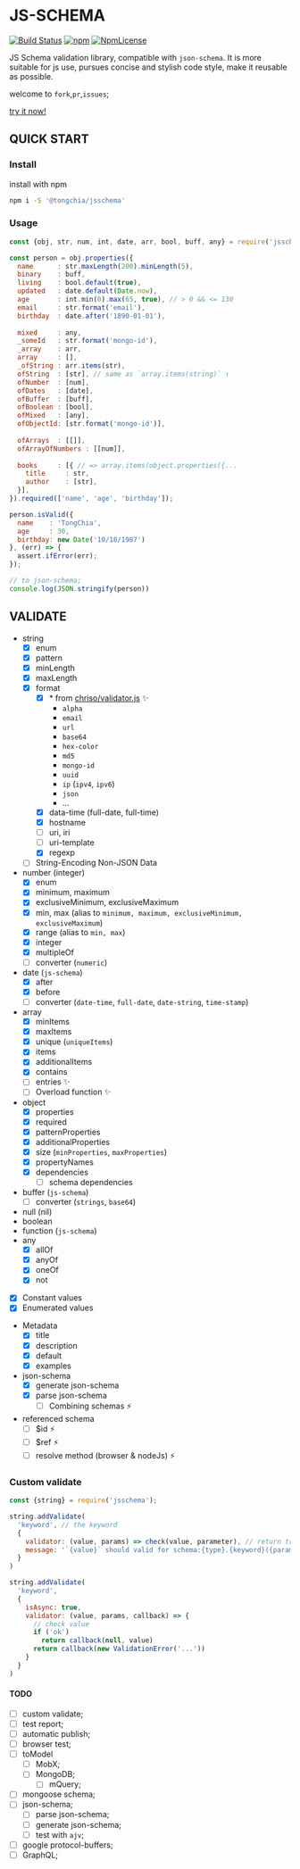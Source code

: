 JS-SCHEMA
=========
[![Build Status](https://travis-ci.org/TongChia/js-schema.svg?branch=master)](https://travis-ci.org/TongChia/js-schema) 
[![npm](https://img.shields.io/npm/v/@tongchia/jsschema.svg)](https://www.npmjs.com/package/@tongchia/jsschema) 
[![NpmLicense](https://img.shields.io/npm/l/@tongchia/jsschema.svg)](https://www.npmjs.com/package/@tongchia/jsschema) 

JS Schema validation library, compatible with `json-schema`. 
It is more suitable for js use, pursues concise and stylish code style, make it reusable as possible.

welcome to `fork`,`pr`,`issues`;

[try it now!](https://npm.runkit.com/@tongchia/jsschema)

QUICK START
-----------

### Install
install with npm
```bash
npm i -S '@tongchia/jsschema'
```

### Usage
```js
const {obj, str, num, int, date, arr, bool, buff, any} = require('jsschema');

const person = obj.properties({
  name      : str.maxLength(200).minLength(5),
  binary    : buff,
  living    : bool.default(true),
  updated   : date.default(Date.now),
  age       : int.min(0).max(65, true), // > 0 && <= 130
  email     : str.format('email'),
  birthday  : date.after('1890-01-01'),
  
  mixed     : any,
  _someId   : str.format('mongo-id'),
  _array    : arr,
  array     : [],
  _ofString : arr.items(str),
  ofString  : [str], // same as `array.items(string)` ↑
  ofNumber  : [num],
  ofDates   : [date],
  ofBuffer  : [buff],
  ofBoolean : [bool],
  ofMixed   : [any],
  ofObjectId: [str.format('mongo-id')],
  
  ofArrays  : [[]],
  ofArrayOfNumbers : [[num]],
  
  books     : [{ // => array.items(object.properties({...
    title     : str,
    author    : [str],
  }],
}).required(['name', 'age', 'birthday']);

person.isValid({
  name    : 'TongChia',
  age     : 30,
  birthday: new Date('10/18/1987')
}, (err) => {
  assert.ifError(err);
});

// to json-schema;
console.log(JSON.stringify(person))
```

VALIDATE
---

- string
  - [x] enum
  - [x] pattern
  - [x] minLength
  - [x] maxLength
  - [x] format
    - [x] \* from [chriso/validator.js](https://github.com/chriso/validator.js) ✨
      - `alpha`
      - `email`
      - `url`
      - `base64`
      - `hex-color`
      - `md5`
      - `mongo-id`
      - `uuid`
      - `ip` (`ipv4`, `ipv6`)
      - `json`
      - ...
    - [x] data-time (full-date, full-time)
    - [x] hostname
    - [ ] uri, iri 
    - [ ] uri-template
    - [x] regexp
  - [ ] String-Encoding Non-JSON Data
- number (integer)
  - [x] enum
  - [x] minimum, maximum
  - [x] exclusiveMinimum, exclusiveMaximum
  - [x] min, max (alias to `minimum, maximum, exclusiveMinimum, exclusiveMaximum`)
  - [x] range (alias to `min, max`)
  - [x] integer
  - [x] multipleOf
  - [ ] converter (`numeric`)
- date (`js-schema`)
  - [x] after
  - [x] before
  - [ ] converter (`date-time`, `full-date`, `date-string`, `time-stamp`)
- array
  - [x] minItems
  - [x] maxItems
  - [x] unique (`uniqueItems`)
  - [x] items
  - [x] additionalItems
  - [x] contains
  - [ ] entries ✨
  - [ ] Overload function ✨
- object
  - [x] properties
  - [x] required
  - [x] patternProperties
  - [x] additionalProperties
  - [x] size (`minProperties`, `maxProperties`)
  - [x] propertyNames
  - [x] dependencies
    - [ ] schema dependencies
- buffer (`js-schema`)
  - [ ] converter (`strings`, `base64`)
- null (nil)
- boolean
- function (`js-schema`)
- any
  - [x] allOf
  - [x] anyOf
  - [x] oneOf
  - [x] not
- [x] Constant values
- [x] Enumerated values
- Metadata
  - [x] title
  - [x] description
  - [x] default
  - [x] examples
- json-schema
  - [x] generate json-schema
  - [x] parse json-schema
    - [ ] Combining schemas ⚡️
- referenced schema
  - [ ] $id ⚡️
  - [ ] $ref ⚡️
  - [ ] resolve method (browser & nodeJs) ⚡️

### Custom validate
```javascript
const {string} = require('jsschema');

string.addValidate(
  'keyword', // the keyword
  {
    validator: (value, params) => check(value, parameter), // return true/false;
    message: '`{value}` should valid for schema:{type}.{keyword}({params})',
  }
)

string.addValidate(
  'keyword',
  {
    isAsync: true,
    validator: (value, params, callback) => {
      // check value
      if ('ok')
        return callback(null, value)
      return callback(new ValidationError('...'))
    }
  }
)
```

#### TODO
- [ ] custom validate;
- [ ] test report;
- [ ] automatic publish;
- [ ] browser test;
- [ ] toModel
  - [ ] MobX;
  - [ ] MongoDB;
    - [ ] mQuery;
- [ ] mongoose schema;
- [ ] json-schema;
  - [ ] parse json-schema;
  - [ ] generate json-schema;
  - [ ] test with `ajv`;
- [ ] google protocol-buffers;
- [ ] GraphQL;
